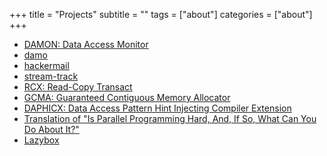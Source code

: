 +++
title = "Projects"
subtitle = ""
tags = ["about"]
categories = ["about"]
+++

- [DAMON: Data Access Monitor](post/damon)
- [damo](https://github.com/damonitor/damo)
- [hackermail](https://github.com/sjp38/hackermail)
- [stream-track](https://github.com/sjp38/stream-track)
- [RCX: Read-Copy Transact](post/rcx)
- [GCMA: Guaranteed Contiguous Memory Allocator](post/gcma)
- [DAPHICX: Data Access Pattern Hint Injecting Compiler Extension](post/daphicx)
- [Translation of "Is Parallel Programming Hard, And, If So, What Can You Do About It?"](post/perfbook-kokr)
- [Lazybox](https://github.com/sjp38/lazybox)
